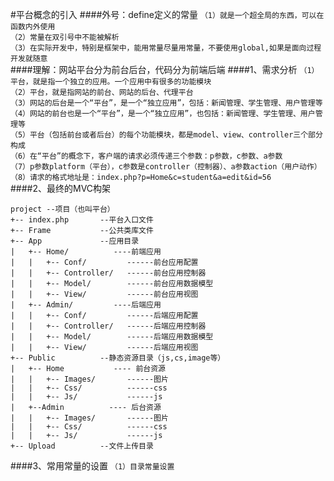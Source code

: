 #平台概念的引入
####外号：define定义的常量
`（1）就是一个超全局的东西，可以在函数内外使用`  
`（2）常量在双引号中不能被解析`  
`（3）在实际开发中，特别是框架中，能用常量尽量用常量，不要使用global,如果是面向过程开发就随意`  
####理解：网站平台分为前台后台，代码分为前端后端
####1、需求分析
`（1）平台，就是指一个独立的应用。一个应用中有很多的功能模块`  
`（2）平台，就是指网站的前台、网站的后台、代理平台`  
`（3）网站的后台是一个“平台”，是一个“独立应用”，包括：新闻管理、学生管理、用户管理等`  
`（4）网站的前台也是一个“平台”，是一个“独立应用”，也包括：新闻管理、学生管理、用户管理等`  
`（5）平台（包括前台或者后台）的每个功能模块，都是model、view、controller三个部分构成`  
`（6）在“平台”的概念下，客户端的请求必须传递三个参数：p参数，c参数、a参数`  
`（7）p参数platform（平台），c参数是controller（控制器）、a参数action（用户动作）`  
`（8）请求的格式地址是：index.php?p=Home&c=student&a=edit&id=56`  
####2、最终的MVC构架
```
project --项目（也叫平台）          
+-- index.php       --平台入口文件
+-- Frame           --公共类库文件
+-- App             --应用目录
|   +-- Home/          ----前端应用
|   |   +-- Conf/         ------前台应用配置
|   |   +-- Controller/   ------前台应用控制器
|   |   +-- Model/        ------前台应用数据模型
|   |   +-- View/         ------前台应用视图
|   +-- Admin/         ----后端应用
|   |   +-- Conf/         ------后端应用配置
|   |   +-- Controller/   ------后端应用控制器
|   |   +-- Model/        ------后端应用数据模型
|   |   +-- View/         ------后端应用视图
+-- Public          --静态资源目录（js,cs,image等）
|   +-- Home           ---- 前台资源
|   |   +-- Images/       ------图片
|   |   +-- Css/          ------css
|   |   +-- Js/           ------js
|   +--Admin          ---- 后台资源
|   |   +-- Images/       ------图片
|   |   +-- Css/          ------css
|   |   +-- Js/           ------js
+-- Upload          --文件上传目录
```
####3、常用常量的设置
`（1）目录常量设置`  
